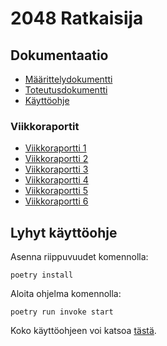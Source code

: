 # 2048 Ratkaisija

## Dokumentaatio
- [Määrittelydokumentti](https://github.com/skeltal2/tira-harjoitustyo/blob/main/Dokumentaatio/maarittelydokumentti.md)
- [Toteutusdokumentti](https://github.com/skeltal2/tira-harjoitustyo/blob/main/Dokumentaatio/toteutusdokumentti.md)
- [Käyttöohje](https://github.com/skeltal2/tira-harjoitustyo/blob/main/Dokumentaatio/kayttoohje.md)

### Viikkoraportit
- [Viikkoraportti 1](https://github.com/skeltal2/tira-harjoitustyo/blob/main/Dokumentaatio/viikkoraportti1.md)
- [Viikkoraportti 2](https://github.com/skeltal2/tira-harjoitustyo/blob/main/Dokumentaatio/viikkoraportti2.md)
- [Viikkoraportti 3](https://github.com/skeltal2/tira-harjoitustyo/blob/main/Dokumentaatio/viikkoraportti3.md)
- [Viikkoraportti 4](https://github.com/skeltal2/tira-harjoitustyo/blob/main/Dokumentaatio/viikkoraportti4.md)
- [Viikkoraportti 5](https://github.com/skeltal2/tira-harjoitustyo/blob/main/Dokumentaatio/viikkoraportti5.md)
- [Viikkoraportti 6](https://github.com/skeltal2/tira-harjoitustyo/blob/main/Dokumentaatio/viikkoraportti6.md)

## Lyhyt käyttöohje

Asenna riippuvuudet komennolla:
```
poetry install
```
Aloita ohjelma komennolla:
```
poetry run invoke start
```

Koko käyttöohjeen voi katsoa [tästä](https://github.com/skeltal2/tira-harjoitustyo/blob/main/Dokumentaatio/kayttoohje.md).
